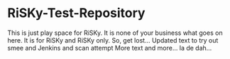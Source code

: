 # RiSKy-Test-Repository
This is just play space for RiSKy.
It is none of your business what goes on here.
It is for RiSKy and RiSKy only.
So, get lost...
Updated text to try out smee and Jenkins and scan attempt
More text
and more...
la de dah...
